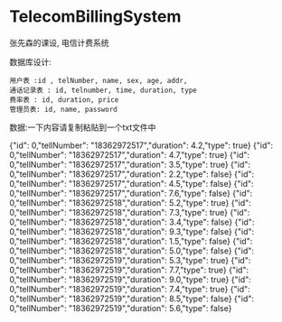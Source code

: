 # TelecomBillingSystem
张先森的课设, 电信计费系统

数据库设计:
>
    用户表 :id , telNumber, name, sex, age, addr, 
    通话记录表 : id, telnumber, time, duration, type
    费率表 : id, duration, price
    管理员表: id, name, password



数据:一下内容请复制粘贴到一个txt文件中

{"id": 0,"tellNumber": "18362972517","duration": 4.2,"type": true}
{"id": 0,"tellNumber": "18362972517","duration": 4.7,"type": true}
{"id": 0,"tellNumber": "18362972517","duration": 3.5,"type": true}
{"id": 0,"tellNumber": "18362972517","duration": 2.2,"type": false}
{"id": 0,"tellNumber": "18362972517","duration": 4.5,"type": false}
{"id": 0,"tellNumber": "18362972517","duration": 7.6,"type": false}
{"id": 0,"tellNumber": "18362972518","duration": 5.2,"type": true}
{"id": 0,"tellNumber": "18362972518","duration": 7.3,"type": true}
{"id": 0,"tellNumber": "18362972518","duration": 3.4,"type": false}
{"id": 0,"tellNumber": "18362972518","duration": 9.3,"type": false}
{"id": 0,"tellNumber": "18362972518","duration": 1.5,"type": false}
{"id": 0,"tellNumber": "18362972518","duration": 5.0,"type": false}
{"id": 0,"tellNumber": "18362972519","duration": 5.3,"type": true}
{"id": 0,"tellNumber": "18362972519","duration": 7.7,"type": true}
{"id": 0,"tellNumber": "18362972519","duration": 9.0,"type": true}
{"id": 0,"tellNumber": "18362972519","duration": 7.4,"type": true}
{"id": 0,"tellNumber": "18362972519","duration": 8.5,"type": false}
{"id": 0,"tellNumber": "18362972519","duration": 5.6,"type": false}